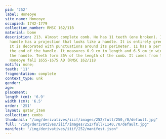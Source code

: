 ```yaml
---
pid: '252'
label: Honeoye
site_name: Honeoye
occupied: 1742-1779
collection_number: RMSC 162/118
material: bone
description: 213. Almost complete comb. He has 11 teeth (one broken). Its rectangular
  handle has a projection that looks like a handle. It is entirely green (painting?).
  It is decorated with punctuations around its perimeter. 11 has a perforation at
  the end of the handle. It measures 6.9 cm in length and 6.5 cm in width including
  the handle. Teeth form 35% of the length of the comb. It comes from the seneca site
  Honeoye falI 1655-1675 AD (RMSC 162/118
motifs: none;
teeth: '11'
fragmentation: complete
context_type: unk
gender:
age:
placement:
length (cm): '6.9'
width (cm): '6.5'
order: '251'
layout: qatar_item
collection: combs
thumbnail: "/img/derivatives/iiif/images/252/full/250,/0/default.jpg"
full: "/img/derivatives/iiif/images/252/full/1140,/0/default.jpg"
manifest: "/img/derivatives/iiif/252/manifest.json"
---
```

